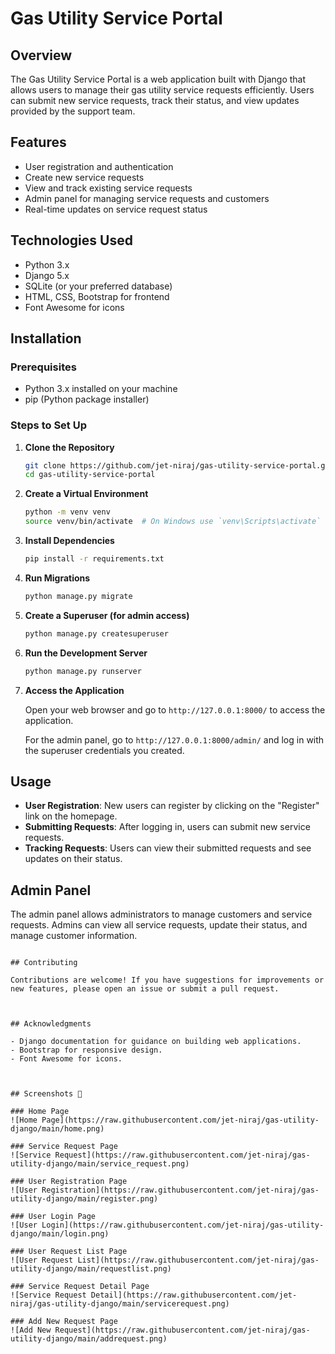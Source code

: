 # Gas Utility Service Portal

## Overview

The Gas Utility Service Portal is a web application built with Django that allows users to manage their gas utility service requests efficiently. Users can submit new service requests, track their status, and view updates provided by the support team.

## Features

- User registration and authentication
- Create new service requests
- View and track existing service requests
- Admin panel for managing service requests and customers
- Real-time updates on service request status

## Technologies Used

- Python 3.x
- Django 5.x
- SQLite (or your preferred database)
- HTML, CSS, Bootstrap for frontend
- Font Awesome for icons

## Installation

### Prerequisites

- Python 3.x installed on your machine
- pip (Python package installer)

### Steps to Set Up

1. **Clone the Repository**

   ```bash
   git clone https://github.com/jet-niraj/gas-utility-service-portal.git
   cd gas-utility-service-portal
   ```

2. **Create a Virtual Environment**

   ```bash
   python -m venv venv
   source venv/bin/activate  # On Windows use `venv\Scripts\activate`
   ```

3. **Install Dependencies**

   ```bash
   pip install -r requirements.txt
   ```

4. **Run Migrations**

   ```bash
   python manage.py migrate
   ```

5. **Create a Superuser (for admin access)**

   ```bash
   python manage.py createsuperuser
   ```

6. **Run the Development Server**

   ```bash
   python manage.py runserver
   ```

7. **Access the Application**

   Open your web browser and go to `http://127.0.0.1:8000/` to access the application.

   For the admin panel, go to `http://127.0.0.1:8000/admin/` and log in with the superuser credentials you created.

## Usage

- **User Registration**: New users can register by clicking on the "Register" link on the homepage.
- **Submitting Requests**: After logging in, users can submit new service requests.
- **Tracking Requests**: Users can view their submitted requests and see updates on their status.

## Admin Panel

The admin panel allows administrators to manage customers and service requests. Admins can view all service requests, update their status, and manage customer information.


```

## Contributing

Contributions are welcome! If you have suggestions for improvements or new features, please open an issue or submit a pull request.



## Acknowledgments

- Django documentation for guidance on building web applications.
- Bootstrap for responsive design.
- Font Awesome for icons.



## Screenshots 📸

### Home Page  
![Home Page](https://raw.githubusercontent.com/jet-niraj/gas-utility-django/main/home.png)

### Service Request Page  
![Service Request](https://raw.githubusercontent.com/jet-niraj/gas-utility-django/main/service_request.png)

### User Registration Page  
![User Registration](https://raw.githubusercontent.com/jet-niraj/gas-utility-django/main/register.png)

### User Login Page  
![User Login](https://raw.githubusercontent.com/jet-niraj/gas-utility-django/main/login.png)

### User Request List Page  
![User Request List](https://raw.githubusercontent.com/jet-niraj/gas-utility-django/main/requestlist.png)

### Service Request Detail Page  
![Service Request Detail](https://raw.githubusercontent.com/jet-niraj/gas-utility-django/main/servicerequest.png)

### Add New Request Page  
![Add New Request](https://raw.githubusercontent.com/jet-niraj/gas-utility-django/main/addrequest.png)
